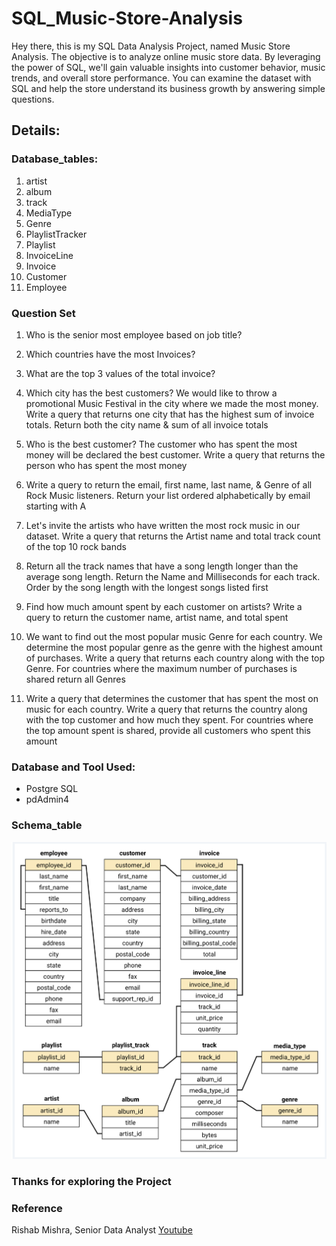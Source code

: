 # SQL_Music-Store-Analysis

Hey there, this is my SQL Data Analysis Project, named Music Store Analysis. The objective is to analyze online music store data. By leveraging the power of SQL, we'll gain valuable insights into customer behavior, music trends, and overall store performance. You can examine the dataset with SQL and help the store understand its business growth by answering simple questions.

## Details:

### Database_tables:

1) artist
2) album
3) track
4) MediaType
5) Genre
6) PlaylistTracker
7) Playlist
8) InvoiceLine
9) Invoice
10) Customer
11) Employee

### Question Set

1. Who is the senior most employee based on job title?

2. Which countries have the most Invoices?

3. What are the top 3 values of the total invoice?

4. Which city has the best customers? We would like to throw a promotional Music Festival in the city where we made the most money. Write a query that returns one city that has the highest sum of invoice totals. Return both the city name & sum of all invoice totals

5. Who is the best customer? The customer who has spent the most money will be declared the best customer. Write a query that returns the person who has spent the most money

6. Write a query to return the email, first name, last name, & Genre of all Rock Music listeners. Return your list ordered alphabetically by email starting with A

7. Let's invite the artists who have written the most rock music in our dataset. Write a query that returns the Artist name and total track count of the top 10 rock bands

8. Return all the track names that have a song length longer than the average song length. Return the Name and Milliseconds for each track. Order by the song length with the longest songs listed first

9. Find how much amount spent by each customer on artists? Write a query to return the customer name, artist name, and total spent

10. We want to find out the most popular music Genre for each country. We determine the most popular genre as the genre with the highest amount of purchases. Write a query that returns each country along with the top Genre. For countries where the maximum number of purchases is shared return all Genres

11. Write a query that determines the customer that has spent the most on music for each country. Write a query that returns the country along with the top customer and how much they spent. For countries where the top amount spent is shared, provide all customers who spent this amount

### Database and Tool Used:

* Postgre SQL
* pdAdmin4

### Schema_table
![MusicDatabaseSchema](https://github.com/meetvaghasiya23/SQL_Music-Store-Analysis/blob/7f6405b49b004e25c7429e1e2044124a7d0c7a2d/Schema_Diagram.png)

### Thanks for exploring the Project

### Reference

Rishab Mishra, Senior Data Analyst
[Youtube](https://www.youtube.com/@RishabhMishraOfficial)
